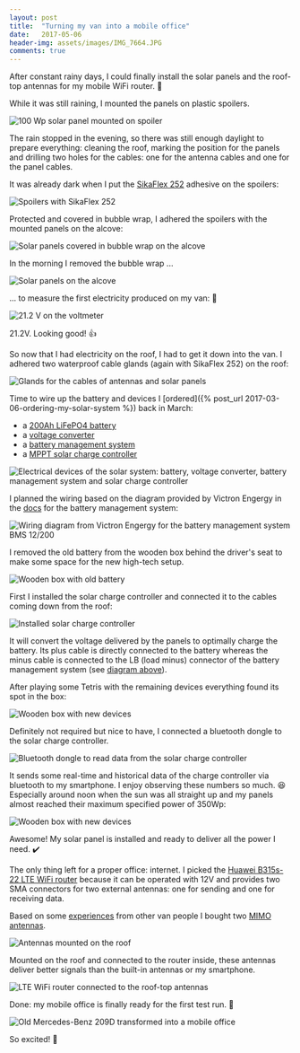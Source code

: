 ```yaml
---
layout: post
title:  "Turning my van into a mobile office"
date:   2017-05-06
header-img: assets/images/IMG_7664.JPG
comments: true
---
```


After constant rainy days, I could finally install the solar panels and the roof-top antennas for my mobile WiFi router. :tada:

While it was still raining, I mounted the panels on plastic spoilers.

![100 Wp solar panel mounted on spoiler](/assets/images/IMG_7640.JPG)

The rain stopped in the evening, so there was still enough daylight to prepare everything: cleaning the roof, marking the position for the panels and drilling two holes for the cables: one for the antenna cables and one for the panel cables.

It was already dark when I put the [SikaFlex 252](https://www.offgridtec.com/sikaflex-252-weiss-montagekleber-solarbefestigung.html) adhesive on the spoilers:

![Spoilers with SikaFlex 252](/assets/images/IMG_7653.JPG)

Protected and covered in bubble wrap, I adhered the spoilers with the mounted panels on the alcove:

![Solar panels covered in bubble wrap on the alcove](/assets/images/IMG_7655.JPG)

In the morning I removed the bubble wrap ...

![Solar panels on the alcove](/assets/images/IMG_7660.JPG)

... to measure the first electricity produced on my van: :electric_plug:

![21.2 V on the voltmeter](/assets/images/IMG_7661.JPG)

21.2V. Looking good! :+1:

So now that I had electricity on the roof, I had to get it down into the van.
I adhered two waterproof cable glands (again with SikaFlex 252) on the roof:

![Glands for the cables of antennas and solar panels](/assets/images/IMG_7662.JPG)

Time to wire up the battery and devices I [ordered]({% post_url 2017-03-06-ordering-my-solar-system %}) back in March:

- a [200Ah LiFePO4 battery](https://www.victronenergy.com/upload/documents/Datasheet-12,8-Volt-lithium-iron-phosphate-batteries-EN.pdf)
- a [voltage converter](https://www.amazon.de/gp/product/B00FMUVRKK/)
- a [battery management system](https://www.victronenergy.com/upload/documents/Datasheet-BMS-12-200-EN.pdf)
- a [MPPT solar charge controller](https://www.victronenergy.com/solar-charge-controllers/smartsolar-100-30-100-50)

![Electrical devices of the solar system: battery, voltage converter, battery management system and solar charge controller](/assets/images/IMG_7664.JPG)

I planned the wiring based on the diagram provided by Victron Engergy in the [docs](https://www.victronenergy.com/upload/documents/Datasheet-BMS-12-200-EN.pdf) for the battery management system:

<img src="/assets/images/Datasheet-BMS-12-200-EN.jpg" alt="Wiring diagram from Victron Engergy for the battery management system BMS 12/200" id="wiring-diagram">

I removed the old battery from the wooden box behind the driver's seat to make some space for the new high-tech setup.

![Wooden box with old battery](/assets/images/IMG_7665.JPG)

First I installed the solar charge controller and connected it to the cables coming down from the roof:

![Installed solar charge controller](/assets/images/IMG_7695.JPG)

It will convert the voltage delivered by the panels to optimally charge the battery. Its plus cable is directly connected to the battery whereas the minus cable is connected to the LB (load minus) connector of the battery management system (see [diagram above](#wiring-diagram)).

After playing some Tetris with the remaining devices everything found its spot in the box:

![Wooden box with new devices](/assets/images/IMG_7698.JPG)

Definitely not required but nice to have, I connected a bluetooth dongle to the solar charge controller.

![Bluetooth dongle to read data from the solar charge controller](/assets/images/IMG_8032.JPG)

It sends some real-time and historical data of the charge controller via bluetooth to my smartphone. I enjoy observing these numbers so much. :laughing: Especially around noon when the sun was all straight up and my panels almost reached their maximum specified power of 350Wp:

![Wooden box with new devices](/assets/images/IMG_7966.PNG)

Awesome! My solar panel is installed and ready to deliver all the power I need. :heavy_check_mark:

The only thing left for a proper office: internet. I picked the [Huawei B315s-22 LTE WiFi router](https://www.amazon.de/gp/product/B00UTYHF8M) because it can be operated with 12V and provides two SMA connectors for two external antennas: one for sending and one for receiving data.

Based on some [experiences](https://www.amumot.de/wlan-im-auto-internet-fuer-unterwegs-im-wohnmobil/) from other van people I bought two [MIMO antennas](https://www.amazon.de/gp/product/B00E8GDN60/).

![Antennas mounted on the roof](/assets/images/IMG_7687.JPG)

 Mounted on the roof and connected to the router inside, these antennas deliver better signals than the built-in antennas or my smartphone.

![LTE WiFi router connected to the roof-top antennas](/assets/images/IMG_7693.JPG)

Done: my mobile office is finally ready for the first test run. :clap:

![Old Mercedes-Benz 209D transformed into a mobile office](/assets/images/IMG_7719.JPG)

So excited! :tada:
